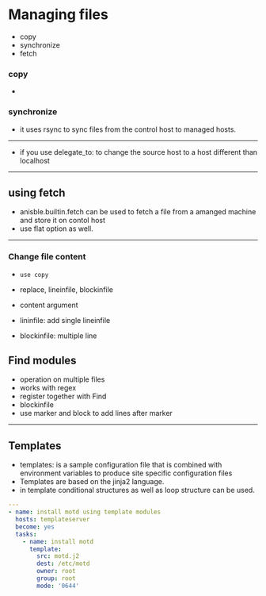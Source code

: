 # Managing files
* copy
* synchronize
* fetch

### copy
* 
### synchronize
* it uses rsync to sync files from the control host to managed hosts.
---
* if you use delegate_to: to change the source host to a host different than localhost
---
## using fetch
* anisble.builtin.fetch can be used to fetch a file from a amanged machine and store it on contol host
* use flat option as well.
---
### Change file content
* ```use copy```
* replace, lineinfile, blockinfile
* content argument 

* lininfile: add single lineinfile
* blockinfile: multiple line


## Find modules
* operation on multiple files 
* works with regex
* register together with Find
* blockinfile
* use marker and block to add lines after marker
---
## Templates
* templates: is a sample configuration file that is combined with environment variables to produce site specific configuration files
* Templates are based on the jinja2 language.
* in template conditional structures as well as loop structure can be used.
```yaml
---
- name: install motd using template modules
  hosts: templateserver
  become: yes
  tasks:
    - name: install motd
      template:
        src: motd.j2
        dest: /etc/motd
        owner: root
        group: root
        mode: '0644'
```